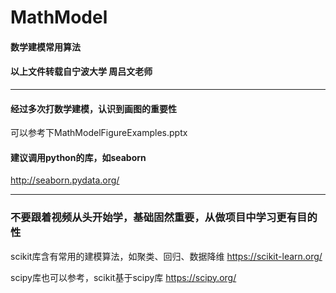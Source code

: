 # MathModel
#### 数学建模常用算法  
#### 以上文件转载自宁波大学 周吕文老师
---
#### 经过多次打数学建模，认识到画图的重要性
可以参考下MathModelFigureExamples.pptx
#### 建议调用python的库，如seaborn
http://seaborn.pydata.org/

---
### 不要跟着视频从头开始学，基础固然重要，从做项目中学习更有目的性
scikit库含有常用的建模算法，如聚类、回归、数据降维
https://scikit-learn.org/

scipy库也可以参考，scikit基于scipy库
https://scipy.org/



